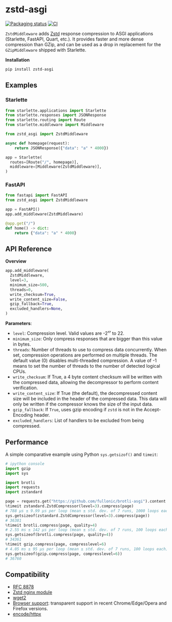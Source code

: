 # zstd-asgi

[![Packaging status](https://img.shields.io/pypi/v/zstd-asgi?color=%2334D058&label=pypi%20package)](https://pypi.org/project/zstd-asgi)
[![CI](https://github.com/tuffnatty/zstd-asgi/workflows/Tests/badge.svg)](https://github.com/tuffnatty/zstd-asgi/actions?query=workflow%3ATests)



`ZstdMiddleware` adds [Zstd](https://github.com/facebook/zstd) response compression to ASGI applications (Starlette, FastAPI, Quart, etc.). It provides faster and more dense compression than GZip, and can be used as a drop in replacement for the `GZipMiddleware` shipped with Starlette.

**Installation**

```bash
pip install zstd-asgi
```

## Examples

### Starlette

```python
from starlette.applications import Starlette
from starlette.responses import JSONResponse
from starlette.routing import Route
from starlette.middleware import Middleware

from zstd_asgi import ZstdMiddleware

async def homepage(request):
    return JSONResponse({"data": "a" * 4000})

app = Starlette(
  routes=[Route("/", homepage)],
  middleware=[Middleware(ZstdMiddleware)],
)
```

### FastAPI

```python
from fastapi import FastAPI
from zstd_asgi import ZstdMiddleware

app = FastAPI()
app.add_middleware(ZstdMiddleware)

@app.get("/")
def home() -> dict:
    return {"data": "a" * 4000}
```

## API Reference

**Overview**

```python
app.add_middleware(
  ZstdMiddleware,
  level=3,
  minimum_size=500,
  threads=0,
  write_checksum=True,
  write_content_size=False,
  gzip_fallback=True,
  excluded_handlers=None,
)
```

**Parameters**:

- `level`: Compression level. Valid values are -2¹⁷ to 22.
- `minimum_size`: Only compress responses that are bigger than this value in bytes.
- `threads`: Number of threads to use to compress data concurrently. When set, compression operations are performed on multiple threads. The default value (0) disables multi-threaded compression. A value of -1 means to set the number of threads to the number of detected logical CPUs.
- `write_checksum`: If True, a 4 byte content checksum will be written with the compressed data, allowing the decompressor to perform content verification.
- `write_content_size`: If True (the default), the decompressed content size will be included in the header of the compressed data. This data will only be written if the compressor knows the size of the input data.
- `gzip_fallback`: If `True`, uses gzip encoding if `zstd` is not in the Accept-Encoding header.
- `excluded_handlers`: List of handlers to be excluded from being compressed.

## Performance

A simple comparative example using Python `sys.getsizof()` and `timeit`:

```python
# ipython console
import gzip
import sys

import brotli
import requests
import zstandard

page = requests.get("https://github.com/fullonic/brotli-asgi").content
%timeit zstandard.ZstdCompressor(level=3).compress(page)
# 788 µs ± 9.99 µs per loop (mean ± std. dev. of 7 runs, 1000 loops each)
sys.getsizeof(zstandard.ZstdCompressor(level=3).compress(page))
# 36381
%timeit brotli.compress(page, quality=4)
# 2.55 ms ± 142 µs per loop (mean ± std. dev. of 7 runs, 100 loops each)
sys.getsizeof(brotli.compress(page, quality=4))
# 34361
%timeit gzip.compress(page, compresslevel=6)
# 4.05 ms ± 95 µs per loop (mean ± std. dev. of 7 runs, 100 loops each)
sys.getsizeof(gzip.compress(page, compresslevel=6))
# 36760
```

## Compatibility

- [RFC 8878](https://datatracker.ietf.org/doc/rfc8878/)
- [Zstd nginx module](https://github.com/tokers/zstd-nginx-module)
- [wget2](https://gitlab.com/gnuwget/wget2)
- [Browser support](https://caniuse.com/zstd): transparent support in recent Chrome/Edge/Opera and Firefox versions.
- [encode/httpx](https://github.com/encode/httpx/releases/tag/0.27.1)
